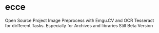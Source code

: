 # ecce
Open Source Project 
Image Preprocess with Emgu.CV and OCR Tesseract for dirfferent Tasks. Especially for Archives and libraries
Still Beta Version
